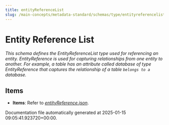```yaml
---
title: entityReferenceList
slug: /main-concepts/metadata-standard/schemas/type/entityreferencelist
---
```


# Entity Reference List

*This schema defines the EntityReferenceList type used for referencing an entity. EntityReference is used for capturing relationships from one entity to another. For example, a table has an attribute called database of type EntityReference that captures the relationship of a table `belongs to a` database.*

## Items

- **Items**: Refer to *[entityReference.json](#tityReference.json)*.


Documentation file automatically generated at 2025-01-15 09:05:41.923720+00:00.

